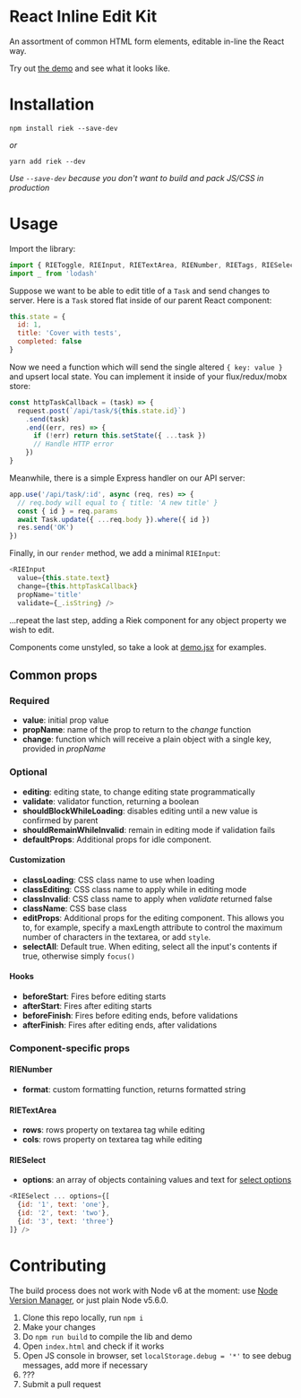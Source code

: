 # React Inline Edit Kit
An assortment of common HTML form elements, editable in-line the React way.

Try out [the demo](http://kaivi.github.io/riek/) and see what it looks like.

# Installation
`npm install riek --save-dev`

*or*

`yarn add riek --dev`

*Use `--save-dev` because you don't want to build and pack JS/CSS in production*

# Usage
Import the library:

```javascript
import { RIEToggle, RIEInput, RIETextArea, RIENumber, RIETags, RIESelect } from 'riek'
import _ from 'lodash'
```

Suppose we want to be able to edit title of a `Task` and send changes to server. Here is a `Task` stored flat inside of our parent React component:

```javascript
this.state = {
  id: 1,
  title: 'Cover with tests',
  completed: false
}
```

Now we need a function which will send the single altered `{ key: value }` and upsert local state. You can implement it inside of your flux/redux/mobx store:

```javascript
const httpTaskCallback = (task) => {
  request.post(`/api/task/${this.state.id}`)
    .send(task)
    .end((err, res) => {
      if (!err) return this.setState({ ...task })
      // Handle HTTP error
    })
}
```

Meanwhile, there is a simple Express handler on our API server:

```javascript
app.use('/api/task/:id', async (req, res) => {
  // req.body will equal to { title: 'A new title' }
  const { id } = req.params
  await Task.update({ ...req.body }).where({ id })
  res.send('OK')
})
```

Finally, in our `render` method, we add a minimal `RIEInput`:

```javascript
<RIEInput
  value={this.state.text}
  change={this.httpTaskCallback}
  propName='title'
  validate={_.isString} />
```

...repeat the last step, adding a Riek component for any object property we wish to edit.

Components come unstyled, so take a look at [demo.jsx](https://github.com/kaivi/riek/blob/master/demo/demo.jsx) for examples.

## Common props

### Required
* **value**: initial prop value
* **propName**: name of the prop to return to the _change_ function
* **change**: function which will receive a plain object with a single key, provided in _propName_

### Optional
* **editing**: editing state, to change editing state programmatically
* **validate**: validator function, returning a boolean
* **shouldBlockWhileLoading**: disables editing until a new value is confirmed by parent
* **shouldRemainWhileInvalid**: remain in editing mode if validation fails
* **defaultProps**: Additional props for idle component.

#### Customization
* **classLoading**: CSS class name to use when loading
* **classEditing**: CSS class name to apply while in editing mode
* **classInvalid**: CSS class name to apply when _validate_ returned false
* **className**: CSS base class
* **editProps**: Additional props for the editing component. This allows you to, for example, specify a maxLength attribute to control the maximum number of characters in the textarea, or add `style`.
* **selectAll**: Default true. When editing, select all the input's contents if true, otherwise simply `focus()`

#### Hooks
* **beforeStart**: Fires before editing starts
* **afterStart**: Fires after editing starts
* **beforeFinish**: Fires before editing ends, before validations
* **afterFinish**: Fires after editing ends, after validations

### Component-specific props

#### RIENumber
* **format**: custom formatting function, returns formatted string

#### RIETextArea
* **rows**: rows property on textarea tag while editing
* **cols**: rows property on textarea tag while editing

#### RIESelect
* **options**: an array of objects containing values and text for [select options](http://www.w3schools.com/tags/tag_option.asp)
```javascript
<RIESelect ... options={[
  {id: '1', text: 'one'},
  {id: '2', text: 'two'},
  {id: '3', text: 'three'}
]} />
```

# Contributing

The build process does not work with Node v6 at the moment: use [Node Version Manager](https://github.com/creationix/nvm), or just plain Node v5.6.0.

1. Clone this repo locally, run `npm i`
2. Make your changes
3. Do `npm run build` to compile the lib and demo
4. Open `index.html` and check if it works
5. Open JS console in browser, set `localStorage.debug = '*'` to see debug messages, add more if necessary
6. ???
7. Submit a pull request
